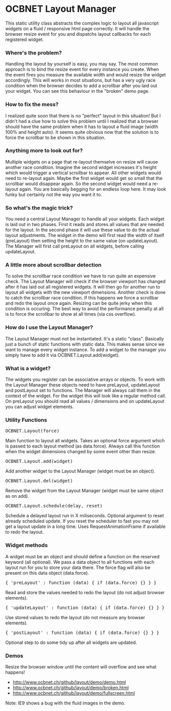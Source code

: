OCBNET Layout Manager
=====================

This static utility class abstracts the complex logic to layout all javascript widgets on a fluid /
responsive html page correctly. It will handle the browser resize event for you and dispatchs
layout callbacks for each registered widget.

### Where's the problem?

Handling the layout by yourself is easy, you may say. The most common approach is to bind the
resize event for every instance you create. When the event fires you measure the available width and
would resize the widget accordingly. This will works in most situations, but has a very ugly race
condition when the browser decides to add a scrollbar after you laid out your widget. You can see
this behaviour in the "broken" demo page.

### How to fix the mess?

I realized quite soon that there is no "perfect" layout in this situation! But I didn't had a clue
how to solve this problem until I realized that a browser should have the same problem when it has
to layout a fluid image (width 100% and height auto). It seems quite obvious now that the solution
is to force the scrollbar to be shown in this situation.

### Anything more to look out for?

Multiple widgets on a page that re-layout themselve on resize will cause another race condition.
Imagine the second widget increases it's height which would trigger a vertical scrollbar to appear.
All other widgets would need to re-layout again. Maybe the first widget would get so small that the
scrollbar would disappear again. So the second widget would need a re-layout again. You are basically
begging for an endless loop here. It may look funky but certainly not the way you want it to.

### So what's the magic trick?

You need a central Layout Manager to handle all your widgets. Each widget is laid out in two phases.
First it reads and stores all values that are needed for the layout. In the second phase it will
use these value to do the actual layout adjustments. The widget in the demo will first read the
width of itself (preLayout) then setting the height to the same value (on updateLayout). The
Manager will first call preLayout on all widgets, before calling updateLayout.

### A little more about scrollbar detection

To solve the scrollbar race condition we have to run quite an expensive check. The Layout Manager
will check if the browser viewport has changed after it has laid out all registered widgets. It will then
go for another run to layout all widgets with the new viewport dimensions. Another check is done
to catch the scrollbar race condition. If this happens we force a scrollbar and redo the layout
once again. Resizing can be quite jerky when this condition is occuring. The best way to avoid the
performance penalty at all is to force the scrollbar to show at all times (via css overflow).

### How do I use the Layout Manager?

The Layout Manager must not be instantiated. It's a static "class". Basically just a bunch of static
functions with static data. This makes sense since we want to manage every widget instance. To add a
widget to the manager you simply have to add it via OCBNET.Layout.add(widget).

### What is a widget?

The widgets you register can be associative arrays or objects. To work with the Layout Manager
these objects need to have preLayout, updateLayout and postLayout set to functions. The Manager will
always call them in the context of the widget. For the widget this will look like a regular method
call. On preLayout you should read all values / dimensions and on updateLayout you can adjust widget
elements.

### Utility Functions

<pre>OCBNET.Layout(force)</pre>

Main function to layout all widgets. Takes an optional force argument which is passed to each
layout method (as data.force). Always call this function when the widget dimensions changed by
some event other than resize.

<pre>OCBNET.Layout.add(widget)</pre>

Add another widget to the Layout Manager (widget must be an object).

<pre>OCBNET.Layout.del(widget)</pre>

Remove the widget from the Layout Manager (widget must be same object as on add).

<pre>OCBNET.Layout.schedule(delay, reset)</pre>

Schedule a delayed layout run in X miliseconds. Optional argument to reset already scheduled update.
If you reset the scheduler to fast you may not get a layout update in a long time. Uses
RequestAnimationFrame if available to redo the layout.

### Widget methods

A widget must be an object and should define a function on the reserved keyword (all optional).
We pass a data object to all functions with each layout run for you to store your data there.
The force flag will also be present on this data object (data.force).

<pre>{ 'preLayout' : function (data) { if (data.force) {} } }</pre>

Read and store the values needed to redo the layout (do not adjust browser elements).

<pre>{ 'updateLayout' : function (data) { if (data.force) {} } }</pre>

Use stored values to redo the layout (do not measure any browser elements).

<pre>{ 'postLayout' : function (data) { if (data.force) {} } }</pre>

Optional step to do some tidy up after all widgets are updated.


### Demos

Resize the browser window until the content will overflow and see what happens!

 - http://www.ocbnet.ch/github/layout/demo/demo.html
 - http://www.ocbnet.ch/github/layout/demo/broken.html
 - http://www.ocbnet.ch/github/layout/demo/fullscreen.html

Note: IE9 shows a bug with the fluid images in the demo.
